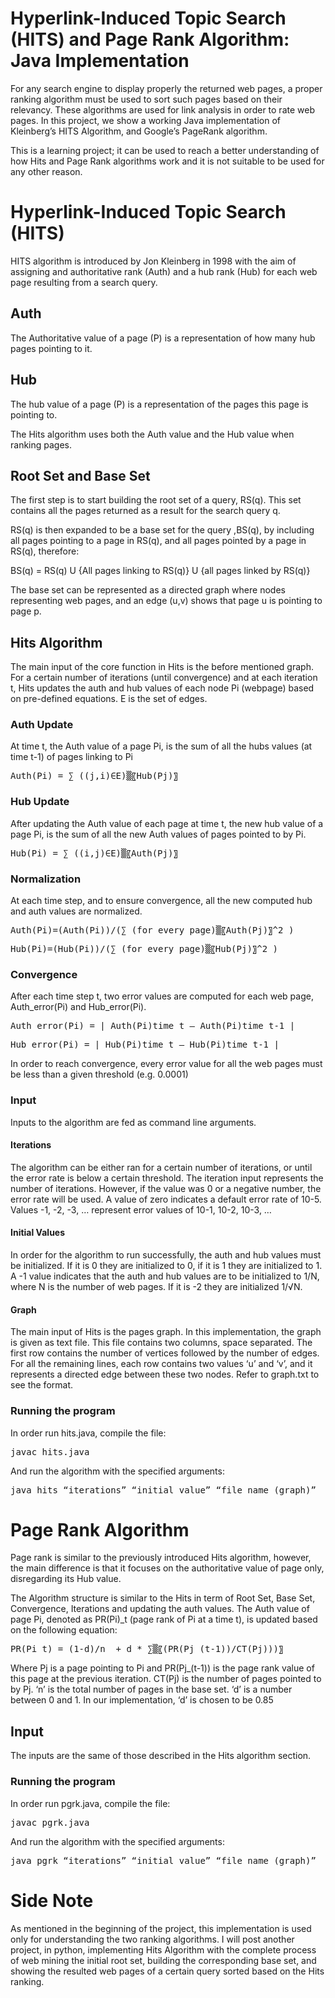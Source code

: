 # Hyperlink-Induced Topic Search (HITS) and Page Rank Algorithm: Java Implementation
For any search engine to display properly the returned web pages, a proper ranking algorithm must be used to sort such pages based on their relevancy.
These algorithms are used for link analysis in order to rate web pages. In this project, we show a working Java implementation of Kleinberg’s HITS Algorithm, and Google’s PageRank algorithm.

This is a learning project; it can be used to reach a better understanding of how Hits and Page Rank algorithms work and it is not suitable to be used for any other reason.
# Hyperlink-Induced Topic Search (HITS)
HITS algorithm is introduced by Jon Kleinberg in 1998 with the aim of assigning and authoritative rank (Auth) and a hub rank (Hub) for each web page resulting from a search query.
## Auth
The Authoritative value of a page (P) is a representation of how many hub pages pointing to it.
## Hub
The hub value of a page (P) is a representation of the pages this page is pointing to.

The Hits algorithm uses both the Auth value and the Hub value when ranking pages.
## Root Set and Base Set
The first step is to start  building the root set of a query, RS(q). This set contains all the pages returned as a result for the search query q. 

RS(q) is then expanded to be a base set for the query ,BS(q),  by including all pages pointing to a page in RS(q), and all pages pointed by a page in RS(q), therefore:

BS(q) = RS(q) U {All pages linking to RS(q)} U {all pages linked by RS(q)}

The base set can be represented as a directed graph where nodes representing web pages, and an edge (u,v) shows that page u is pointing to page p.
## Hits Algorithm
The main input of the core function in Hits is the before mentioned graph. For a certain number of iterations (until convergence) and at each iteration t, Hits updates the auth and hub values of each node Pi (webpage) based on pre-defined equations. E is the set of edges.
### Auth Update
At time t, the Auth value of a page Pi, is the sum of all the hubs values (at time t-1) of pages linking to Pi

<pre>
Auth(Pi) = ∑_((j,i)∈E)▒〖Hub(Pj)〗
</pre>

### Hub Update
After updating the Auth value of each page at time t, the new hub value of a page Pi, is the sum of all the new Auth values of pages pointed to by Pi.
<pre>
Hub(Pi) = ∑_((i,j)∈E)▒〖Auth(Pj)〗
</pre>

### Normalization
At each time step, and to ensure convergence, all the new computed hub and auth values are normalized.
  <pre>
Auth(Pi)=(Auth(Pi))/(∑_(for every page)▒〖Auth(Pj)〗^2 )  </pre>
<pre>
Hub(Pi)=(Hub(Pi))/(∑_(for every page)▒〖Hub(Pj)〗^2 )</pre>
### Convergence
After each time step t, two error values are computed for each web page, Auth_error(Pi) and Hub_error(Pi).
<pre>
Auth_error(Pi) = | Auth(Pi)time t – Auth(Pi)time t-1 |</pre>
<pre>
Hub_error(Pi) = | Hub(Pi)time t – Hub(Pi)time t-1 |</pre>
In order to reach convergence, every error value for all the web pages must be less than a given threshold (e.g. 0.0001)
### Input
Inputs to the algorithm are fed as command line arguments.
#### Iterations
The algorithm can be either ran for a certain number of iterations, or until the error rate is below a certain threshold. The iteration input represents the number of iterations. However, if the value was 0 or a negative number, the error rate will be used. A value of zero indicates a default error rate of 10-5. Values -1, -2, -3, … represent error values of 10-1, 10-2, 10-3, …
#### Initial Values
In order for the algorithm to run successfully, the auth and hub values must be initialized. If it is 0 they are initialized to 0, if it is 1 they are initialized to 1. A -1 value  indicates that the auth and hub values are to be initialized to 1/N, where N is the number of web pages. If it is -2 they are initialized 1/√N.
#### Graph
The main input of Hits is the pages graph. In this implementation, the graph is given as text file. This file contains two columns, space separated. The first row contains the number of vertices followed by the number of edges. For all the remaining lines, each row contains two values ‘u’ and ‘v’, and it represents a directed edge between these two nodes. Refer to graph.txt to see the format.
### Running the program
In order run hits.java, compile the file:
  <pre>
javac hits.java
</pre>
And run the algorithm with the specified arguments:
  <pre>
java hits “iterations” “initial value” “file name (graph)”
</pre>
# Page Rank Algorithm
Page rank is similar to the previously introduced Hits algorithm, however, the main difference is that it focuses on the authoritative value of page only, disregarding its Hub value.

The Algorithm structure is similar to the Hits in term of Root Set, Base Set, Convergence, Iterations and updating the auth values. The Auth value of page Pi, denoted as PR(Pi)_t (page rank of Pi at a time t), is updated based on the following equation:
<pre>
PR(Pi_t) = (1-d)/n  + d * ∑▒〖(PR(Pj_(t-1))/CT(Pj)))〗
</pre>
Where Pj is a page pointing to Pi  and PR(Pj_(t-1)) is the page rank value of this page at the previous iteration. CT(Pj) is the number of pages pointed to by Pj. ‘n’ is the total number of pages in the base set. ‘d’ is a number between 0 and 1. In our implementation, ‘d’ is chosen to be 0.85
## Input
The inputs are the same of those described in the Hits algorithm section.
 ### Running the program
In order run pgrk.java, compile the file:
  <pre>
javac pgrk.java
</pre>
And run the algorithm with the specified arguments:
  <pre>
java pgrk “iterations” “initial value” “file name (graph)”
</pre>
# Side Note
As mentioned in the beginning of the project, this implementation is used only for understanding the two ranking algorithms. I will post another project, in python,  implementing Hits Algorithm with the complete process of web mining the initial root set, building the corresponding base set, and showing the resulted web pages of a certain query sorted based on the Hits ranking.


